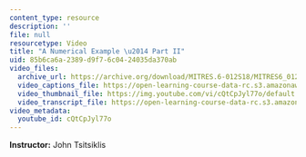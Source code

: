 ```yaml
---
content_type: resource
description: ''
file: null
resourcetype: Video
title: "A Numerical Example \u2014 Part II"
uid: 85b6ca6a-2389-d9f7-6c04-24035da370ab
video_files:
  archive_url: https://archive.org/download/MITRES.6-012S18/MITRES6_012S18_L25-08_300k.mp4
  video_captions_file: https://open-learning-course-data-rc.s3.amazonaws.com/res-6-012-introduction-to-probability-spring-2018/5ab5e6363caa5cc897299e60bd2c4585_cQtCpJyl77o.vtt
  video_thumbnail_file: https://img.youtube.com/vi/cQtCpJyl77o/default.jpg
  video_transcript_file: https://open-learning-course-data-rc.s3.amazonaws.com/res-6-012-introduction-to-probability-spring-2018/d9dcded83d177a494ab1e48416ee01f7_cQtCpJyl77o.pdf
video_metadata:
  youtube_id: cQtCpJyl77o
---
```


**Instructor:** John Tsitsiklis
